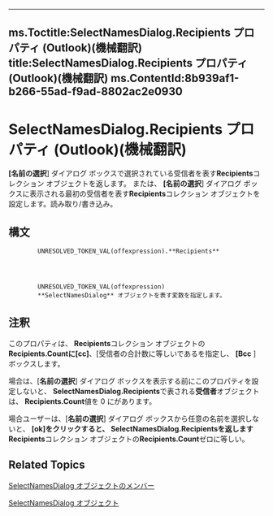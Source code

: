 

---
ms.Toctitle:SelectNamesDialog.Recipients プロパティ (Outlook)(機械翻訳)
title:SelectNamesDialog.Recipients プロパティ (Outlook)(機械翻訳)
ms.ContentId:8b939af1-b266-55ad-f9ad-8802ac2e0930
---
# SelectNamesDialog.Recipients プロパティ (Outlook)(機械翻訳)




**[名前の選択**] ダイアログ ボックスで選択されている受信者を表す**Recipients**コレクション オブジェクトを返します。 または、 **[名前の選択**] ダイアログ ボックスに表示される最初の受信者を表す**Recipients**コレクション オブジェクトを設定します。読み取り/書き込み。

## 構文

            UNRESOLVED_TOKEN_VAL(offexpression).**Recipients**




            UNRESOLVED_TOKEN_VAL(offexpression)
            **SelectNamesDialog** オブジェクトを表す変数を指定します。



## 注釈
このプロパティは、 **Recipients**コレクション オブジェクトの**Recipients.Count****に****[cc]**、[受信者の合計数に等しいであるを指定し、 **[Bcc** ] ボックスします。



場合は、[**名前の選択**] ダイアログ ボックスを表示する前にこのプロパティを設定しないと、 **SelectNamesDialog.Recipients**で表される**受信者**オブジェクトは、 **Recipients.Count**値を 0 にがあります。



場合ユーザーは、[**名前の選択**] ダイアログ ボックスから任意の名前を選択しないと、 **[ok]**をクリックすると、 **SelectNamesDialog.Recipients**を返します**Recipients**コレクション オブジェクトの**Recipients.Count**ゼロに等しい。



## Related Topics

[SelectNamesDialog オブジェクトのメンバー](0f5546af-f89a-8a8b-ced9-a2d646bf9634.md)

[SelectNamesDialog オブジェクト](1522736a-3cad-9f1c-4da9-b52a3a01731c.md)





